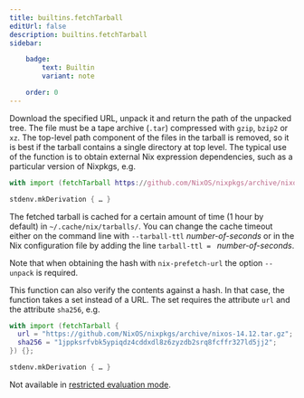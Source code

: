 ```yaml
---
title: builtins.fetchTarball
editUrl: false
description: builtins.fetchTarball
sidebar:

    badge:
        text: Builtin
        variant: note

    order: 0
---
```


Download the specified URL, unpack it and return the path of the
unpacked tree. The file must be a tape archive (`.tar`) compressed
with `gzip`, `bzip2` or `xz`. The top-level path component of the
files in the tarball is removed, so it is best if the tarball
contains a single directory at top level. The typical use of the
function is to obtain external Nix expression dependencies, such as
a particular version of Nixpkgs, e.g.

```nix
with import (fetchTarball https://github.com/NixOS/nixpkgs/archive/nixos-14.12.tar.gz) {};

stdenv.mkDerivation { … }
```

The fetched tarball is cached for a certain amount of time (1
hour by default) in `~/.cache/nix/tarballs/`. You can change the
cache timeout either on the command line with `--tarball-ttl`
*number-of-seconds* or in the Nix configuration file by adding
the line `tarball-ttl = ` *number-of-seconds*.

Note that when obtaining the hash with `nix-prefetch-url` the
option `--unpack` is required.

This function can also verify the contents against a hash. In that
case, the function takes a set instead of a URL. The set requires
the attribute `url` and the attribute `sha256`, e.g.

```nix
with import (fetchTarball {
  url = "https://github.com/NixOS/nixpkgs/archive/nixos-14.12.tar.gz";
  sha256 = "1jppksrfvbk5ypiqdz4cddxdl8z6zyzdb2srq8fcffr327ld5jj2";
}) {};

stdenv.mkDerivation { … }
```

Not available in [restricted evaluation mode](@docroot@/command-ref/conf-file.md#conf-restrict-eval).



